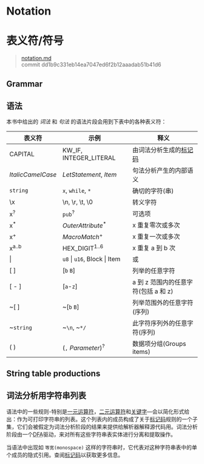 # Notation
# 表义符/符号

>[notation.md](https://github.com/rust-lang/reference/blob/master/src/notation.md)\
>commit dd1b9c331eb14ea7047ed6f2b12aaadab51b41d6

## Grammar
## 语法

本书中给出的 *词法* 和 *句法* 的语法片段会用到下表中的各种表义符：

| 表义符             | 示例                      | 释义                                 
|-------------------|-------------------------------|--------------------------------|
| CAPITAL           | KW_IF, INTEGER_LITERAL        | 由词法分析生成的[标记码](token)|
| _ItalicCamelCase_ | _LetStatement_, _Item_        | 句法分析产生的内部语义           |
| `string`          | `x`, `while`, `*`             | 确切的字符(串)                   |
| \\x               | \\n, \\r, \\t, \\0            | 转义字符                        |
| x<sup>?</sup>     | `pub`<sup>?</sup>             | 可选项                          |
| x<sup>\*</sup>    | _OuterAttribute_<sup>\*</sup> | x 重复零次或多次                  |
| x<sup>+</sup>     |  _MacroMatch_<sup>+</sup>     | x 重复一次或多次                  |
| x<sup>a..b</sup>  | HEX_DIGIT<sup>1..6</sup>      | x 重复 a 到 b 次                 |
| \|                | `u8` \| `u16`, Block \| Item  | 或                              |
| \[ ]               | \[`b` `B`]                     | 列举的任意字符                    |
| \[ - ]             | \[`a`-`z`]                     | a 到 z 范围内的任意字符(包括 a 和 z)|
| ~\[ ]              | ~\[`b` `B`]                    | 列举范围外的任意字符(序列)          |
| ~`string`         | ~`\n`, ~`*/`                  | 此字符序列外的任意字符(序列)        |
| ( )               | (`,` _Parameter_)<sup>?</sup> | 数据项分组(Groups items)       |

## String table productions
## 词法分析用字符串列表

语法中的一些规则-特别是[一元运算符]，[二元运算符]和[关键字]—会以简化形式给出：作为可打印字符串的列表。这个列表内的成员构成了关于[标记码]规则的一个子集，它们会被假定为词法分析阶段的结果来提供给解析器解释源代码用。词法分析阶段由一个<abbr title="确定性有限自动机(Deterministic Finite Automaton)">DFA</abbr>驱动，来对所有这些字符串表实体进行分离和提取操作。

当语法中出现如 `等宽(monospace)` 这样的字符串时，它代表对这种字符串表中的单个成员的隐式引用。查阅[标记码]以获取更多信息。

[二元运算符]: expressions/operator-expr.md#arithmetic-and-logical-binary-operators
[关键字]: keywords.md
[标记码]: tokens.md
[一元运算符]: expressions/operator-expr.md#borrow-operators
<!-- 2020-10-16 -->